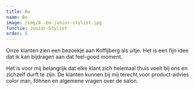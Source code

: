 ```yaml
---
title: Bo
naam: Bo
image: /img/8.-bo-junior-stylist.jpg
functie: Junior-Stylist
order: 5
---
```


Onze klanten zien een bezoekje aan Koffijberg als uitje. Het is een fijn idee dat ik kan bijdragen aan dat feel-good moment.

Het is voor mij belangrijk dat elke klant zich helemaal thuis voelt bij ons en zichzelf durft te zijn. De klanten kunnen bij mij terecht voor product-advies color man, föhnen en algemene vragen over de salon.